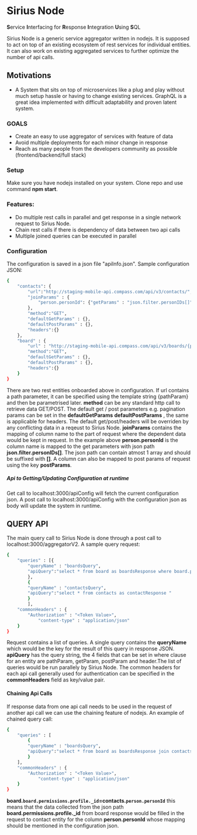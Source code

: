 # Sirius Node

**S**ervice **I**nterfacing for **R**esponse **I**ntegration **U**sing **S**QL

Sirius Node is a generic service aggregator written in nodejs. It is supposed to act on top of an existing ecosystem of rest services for individual entities. It can also work on existing aggregated services to further optimize the number of api calls.

## Motivations 
 - A System that sits on top of microservices like a plug and play without much setup hassle or having to change existing services. GraphQL is a great idea implemented with difficult adaptability and proven latent system.

### GOALS
 - Create an easy to use aggregator of services with feature of data
 - Avoid multiple deployments for each minor change in response
 - Reach as many people from the developers community as possible (frontend/backend/full stack)
### Setup
Make sure you have nodejs installed on your system. Clone repo and use command **npm start**.

### Features:
  - Do multiple rest calls in parallel and get response in a single network request to Sirius Node.
  - Chain rest calls if there is dependency of data between two api calls
  - Multiple joined queries can be executed in parallel

### Configuration

The configuration is saved in a json file "apiInfo.json". Sample configuration JSON:
```sh
{
    "contacts": {
        "url":"http://staging-mobile-api.compass.com/api/v3/contacts/",
        "joinParams" : {
            "person.personId": {"getParams" : "json.filter.personIDs[]"}
        },
        "method":"GET",
        "defaultGetParams" : {},
        "defaultPostParams" : {},
        "headers":{}
    },
    "board" : {
        "url" : "http://staging-mobile-api.compass.com/api/v3/boards/{pathParam}",
        "method":"GET",
        "defaultGetParams" : {},
        "defaultPostParams" : {},
        "headers":{}
    }
}
```
There are two rest entities onboarded above in configuration. If url contains a path parameter, it can be specified using the template string {pathParam} and then be parametrised later. **method** can be any standard http call to retrieve data GET/POST. The default get / post parameters e.g. pagination params can be set in the **defaultGetParams** **defaultPostParams** , the same is applicable for headers. The default get/post/headers will be overriden by any conflicting data in a reqeust to Sirius Node. 
**joinParams** contains the mapping of column name to the part of request where the dependent data would be kept in request. In the example above **person.personId** is the column name is mapped to the get parameters with json path **json.filter.personIDs[]**. The json path can contain atmost 1 array and should be suffixed with **[]**. A column can also be mapped to post params of request using the key **postParams**.

##### Api to Getting/Updating Configuration at runtime
Get call to localhost:3000/apiConfig will fetch the current configuration json. A post call to localhost:3000/apiConfig with the configuration json as body will update the system in runtime.

## QUERY API
The main query call to Sirius Node is done through a post call to localhost:3000/aggregatorV2. A sample query request:
```sh
{
    "queries" : [{
    	"queryName" : "boardsQuery",
    	"apiQuery":"select * from board as boardsResponse where board.pathParam=\"5f18309565f0aa00015ae939\" "
    	},
    	{
    	"queryName" : "contactsQuery",
    	"apiQuery":"select * from contacts as contactResponse "
    	}
    	],
    "commonHeaders" : {
    	"Authorization" : "<Token Value>",
            "content-type" : "application/json"
    }
}
```
Request contains a list of queries. A single query contains the **queryName** which would be the key for the result of this query in response JSON. **apiQuery** has the query string, the 4 fields that can be set in where clause for an entity are pathParam, getParam, postParam and header.The list of queries would be run parallely by Sirius Node. The common headers for each api call generally used for authentication can be specified in the **commonHeaders** field as key/value pair.

#### Chaining Api Calls
If response data from one api call needs to be used in the request of another api call we can use the chaining feature of nodejs. An example of chained query call:
```sh
{
    "queries" : [
    	{
    	"queryName" : "boardsQuery",
    	"apiQuery":"select * from board as boardsResponse join contacts as contactResponse on board.`board.permissions.profile._id`=contacts.`person.personId` where board.pathParam=\"5f18309565f0aa00015ae939\" "
    	}
    ],
    "commonHeaders" : {
    	"Authorization" : "<Token Value>",
            "content-type" : "application/json"
    }
}
```
**board.`board.permissions.profile._id`=contacts.`person.personId`** this means that the data collected from the json path **board.permissions.profile._id** from board response would be filled in the request to contact entity for the column **person.personId** whose mapping should be mentioned in the configuration json.